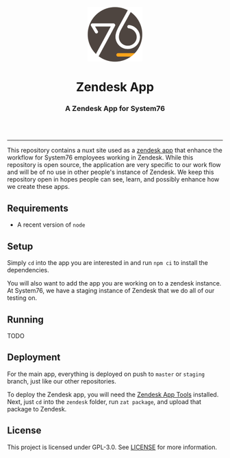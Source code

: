 <div align="center">
  <img src="zendesk/assets/logo-small.png" alt="Zendesk Apps">
  <h1>Zendesk App</h1>
  <h3>A Zendesk App for System76</h3>
  <br>
  <br>
</div>

---

This repository contains a nuxt site used as a
[zendesk app](https://developer.zendesk.com/apps)
that enhance the workflow for System76 employees working in Zendesk. While this
repository is open source, the application are very specific to our work flow
and will be of no use in other people's instance of Zendesk. We keep this
repository open in hopes people can see, learn, and possibly enhance how we
create these apps.

## Requirements

- A recent version of `node`

## Setup

Simply `cd` into the app you are interested in and run `npm ci` to install
the dependencies.

You will also want to add the app you are working on to a zendesk instance. At
System76, we have a staging instance of Zendesk that we do all of our testing
on.

## Running

TODO

## Deployment

For the main app, everything is deployed on push to `master` or `staging`
branch, just like our other repositories.

To deploy the Zendesk app, you will need the
[Zendesk App Tools](https://developer.zendesk.com/apps/docs/developer-guide/zat)
installed. Next, just `cd` into the `zendesk` folder, run `zat package`, and
upload that package to Zendesk.

## License

This project is licensed under GPL-3.0. See [LICENSE](LICENSE) for more
information.
